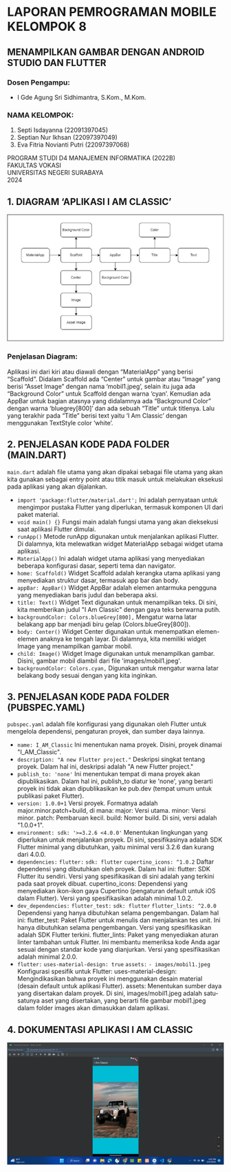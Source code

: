 # LAPORAN PEMROGRAMAN MOBILE KELOMPOK 8 

## MENAMPILKAN GAMBAR DENGAN ANDROID STUDIO DAN FLUTTER

### Dosen Pengampu:
- I Gde Agung Sri Sidhimantra, S.Kom., M.Kom.

### NAMA KELOMPOK:
1. Septi Isdayanna (22091397045)
2. Septian Nur Ikhsan (22097397049)
3. Eva Fitria Novianti Putri (22097397068)

PROGRAM STUDI D4 MANAJEMEN INFORMATIKA (2022B)  
FAKULTAS VOKASI  
UNIVERSITAS NEGERI SURABAYA  
2024

## 1. DIAGRAM ‘APLIKASI I AM CLASSIC’

![Alt Text](https://github.com/septiisdayanna/aplikasi-i_am_classic/blob/f7df9e36688d81cbb37d32781ec8d2e0783218ce/DIAGRAM.jpg)

### Penjelasan Diagram:
Aplikasi ini dari kiri atau diawali dengan “MaterialApp” yang berisi “Scaffold”. Didalam Scaffold ada “Center” untuk gambar atau “Image” yang berisi “Asset Image” dengan nama ‘mobil1.jpeg’, selain itu juga ada “Background Color” untuk Scaffold dengan warna ‘cyan’. Kemudian ada AppBar untuk bagian atasnya yang didalamnya ada “Background Color” dengan warna ‘bluegrey[800]’ dan ada sebuah “Title” untuk titlenya. Lalu yang terakhir pada “Title” berisi text yaitu ‘I Am Classic’ dengan menggunakan TextStyle color ‘white’.

## 2. PENJELASAN KODE PADA FOLDER (MAIN.DART)

`main.dart` adalah file utama yang akan dipakai sebagai file utama yang akan kita gunakan sebagai entry point atau titik masuk untuk melakukan eksekusi pada aplikasi yang akan dijalankan.

- `import 'package:flutter/material.dart';` Ini adalah pernyataan untuk mengimpor pustaka Flutter yang diperlukan, termasuk komponen UI dari paket material.
- `void main() {}` Fungsi main adalah fungsi utama yang akan dieksekusi saat aplikasi Flutter dimulai.
- `runApp()` Metode runApp digunakan untuk menjalankan aplikasi Flutter. Di dalamnya, kita melewatkan widget MaterialApp sebagai widget utama aplikasi.
- `MaterialApp()` Ini adalah widget utama aplikasi yang menyediakan beberapa konfigurasi dasar, seperti tema dan navigator.
- `home: Scaffold()` Widget Scaffold adalah kerangka utama aplikasi yang menyediakan struktur dasar, termasuk app bar dan body.
- `appBar: AppBar()` Widget AppBar adalah elemen antarmuka pengguna yang menyediakan baris judul dan beberapa aksi.
- `title: Text()` Widget Text digunakan untuk menampilkan teks. Di sini, kita memberikan judul "I Am Classic" dengan gaya teks berwarna putih.
- `backgroundColor: Colors.blueGrey[800],` Mengatur warna latar belakang app bar menjadi biru gelap (Colors.blueGrey[800]).
- `body: Center()` Widget Center digunakan untuk menempatkan elemen-elemen anaknya ke tengah layar. Di dalamnya, kita memiliki widget Image yang menampilkan gambar mobil.
- `child: Image()` Widget Image digunakan untuk menampilkan gambar. Disini, gambar mobil diambil dari file 'images/mobil1.jpeg'.
- `backgroundColor: Colors.cyan,` Digunakan untuk mengatur warna latar belakang body sesuai dengan yang kita inginkan.

## 3. PENJELASAN KODE PADA FOLDER (PUBSPEC.YAML)

`pubspec.yaml` adalah file konfigurasi yang digunakan oleh Flutter untuk mengelola dependensi, pengaturan proyek, dan sumber daya lainnya.

- `name: I_AM_Classic` Ini menentukan nama proyek. Disini, proyek dinamai "I_AM_Classic".
- `description: "A new Flutter project."` Deskripsi singkat tentang proyek. Dalam hal ini, deskripsi adalah "A new Flutter project."
- `publish_to: 'none'` Ini menentukan tempat di mana proyek akan dipublikasikan. Dalam hal ini, publish_to diatur ke 'none', yang berarti proyek ini tidak akan dipublikasikan ke pub.dev (tempat umum untuk publikasi paket Flutter).
- `version: 1.0.0+1` Versi proyek. Formatnya adalah major.minor.patch+build, di mana: major: Versi utama. minor: Versi minor. patch: Pembaruan kecil. build: Nomor build. Di sini, versi adalah "1.0.0+1".
- `environment: sdk: '>=3.2.6 <4.0.0'` Menentukan lingkungan yang diperlukan untuk menjalankan proyek. Di sini, spesifikasinya adalah SDK Flutter minimal yang dibutuhkan, yaitu minimal versi 3.2.6 dan kurang dari 4.0.0.
- `dependencies:` `flutter:` `sdk: flutter` `cupertino_icons: ^1.0.2` Daftar dependensi yang dibutuhkan oleh proyek. Dalam hal ini: flutter: SDK Flutter itu sendiri. Versi yang spesifikasikan di sini adalah yang terkini pada saat proyek dibuat. cupertino_icons: Dependensi yang menyediakan ikon-ikon gaya Cupertino (pengaturan default untuk iOS dalam Flutter). Versi yang spesifikasikan adalah minimal 1.0.2.
- `dev_dependencies:` `flutter_test:` `sdk: flutter` `flutter_lints: ^2.0.0` Dependensi yang hanya dibutuhkan selama pengembangan. Dalam hal ini: flutter_test: Paket Flutter untuk menulis dan menjalankan tes unit. Ini hanya dibutuhkan selama pengembangan. Versi yang spesifikasikan adalah SDK Flutter terkini. flutter_lints: Paket yang menyediakan aturan linter tambahan untuk Flutter. Ini membantu memeriksa kode Anda agar sesuai dengan standar kode yang dianjurkan. Versi yang spesifikasikan adalah minimal 2.0.0.
- `flutter:` `uses-material-design: true` `assets:` `- images/mobil1.jpeg` Konfigurasi spesifik untuk Flutter: uses-material-design: Mengindikasikan bahwa proyek ini menggunakan desain material (desain default untuk aplikasi Flutter). assets: Menentukan sumber daya yang disertakan dalam proyek. Di sini, images/mobil1.jpeg adalah satu-satunya aset yang disertakan, yang berarti file gambar mobil1.jpeg dalam folder images akan dimasukkan dalam aplikasi.

## 4. DOKUMENTASI APLIKASI I AM CLASSIC
![Alt Text](https://github.com/septiisdayanna/aplikasi-i_am_classic/blob/b3f06ddbb6a5386322a68091014e60ad50d7a5ce/DOKUMENTASI%20APLIKASI.jpg)
